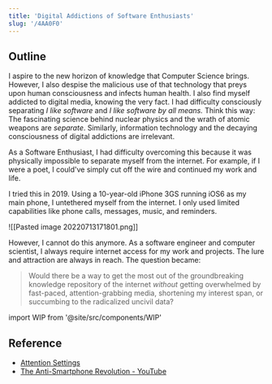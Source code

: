 ```yaml
---
title: 'Digital Addictions of Software Enthusiasts'
slug: '/4AA0F0'
---
```


## Outline

I aspire to the new horizon of knowledge that Computer Science brings.
However, I also despise the malicious use of that technology that preys upon human consciousness and infects human health.
I also find myself addicted to digital media, knowing the very fact.
I had difficulty consciously separating _I like software_ and _I like software by all means._
Think this way:
The fascinating science behind nuclear physics and the wrath of atomic weapons are _separate_.
Similarly, information technology and the decaying consciousness of digital addictions are irrelevant.

As a Software Enthusiast, I had difficulty overcoming this because it was physically impossible to separate myself from the internet.
For example, if I were a poet, I could've simply cut off the wire and continued my work and life.

I tried this in 2019.
Using a 10-year-old iPhone 3GS running iOS6 as my main phone, I untethered myself from the internet.
I only used limited capabilities like phone calls, messages, music, and reminders.

![[Pasted image 20220713171801.png]]

However, I cannot do this anymore.
As a software engineer and computer scientist, I always require internet access for my work and projects.
The lure and attraction are always in reach.
The question became:

> Would there be a way to get the most out of the groundbreaking knowledge repository of the internet _without_ getting overwhelmed by fast-paced, attention-grabbing media, shortening my interest span, or succumbing to the radicalized uncivil data?

import WIP from '@site/src/components/WIP'

<WIP />

## Reference

- [Attention Settings](https://attentionsettings.com/)
- [The Anti-Smartphone Revolution - YouTube](https://www.youtube.com/watch?v=02mIRnPJm6g)
